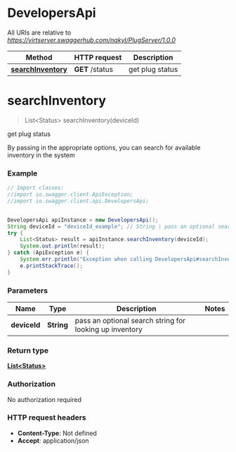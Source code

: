 # DevelopersApi

All URIs are relative to *https://virtserver.swaggerhub.com/nakyl/PlugServer/1.0.0*

Method | HTTP request | Description
------------- | ------------- | -------------
[**searchInventory**](DevelopersApi.md#searchInventory) | **GET** /status | get plug status


<a name="searchInventory"></a>
# **searchInventory**
> List&lt;Status&gt; searchInventory(deviceId)

get plug status

By passing in the appropriate options, you can search for available inventory in the system 

### Example
```java
// Import classes:
//import io.swagger.client.ApiException;
//import io.swagger.client.api.DevelopersApi;


DevelopersApi apiInstance = new DevelopersApi();
String deviceId = "deviceId_example"; // String | pass an optional search string for looking up inventory
try {
    List<Status> result = apiInstance.searchInventory(deviceId);
    System.out.println(result);
} catch (ApiException e) {
    System.err.println("Exception when calling DevelopersApi#searchInventory");
    e.printStackTrace();
}
```

### Parameters

Name | Type | Description  | Notes
------------- | ------------- | ------------- | -------------
 **deviceId** | **String**| pass an optional search string for looking up inventory |

### Return type

[**List&lt;Status&gt;**](Status.md)

### Authorization

No authorization required

### HTTP request headers

 - **Content-Type**: Not defined
 - **Accept**: application/json

